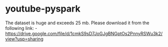 # youtube-pyspark
The dataset is huge and exceeds 25 mb. Please download it from the following link: - 
https://drive.google.com/file/d/1cmkS9sD7JoGJgBNGptOs2PnnyRSWu3k2/view?usp=sharing
